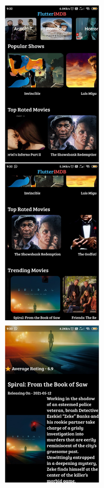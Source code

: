 <p align="center">
<img src="https://github.com/nileshmsd12345/flutter_movies_IMDB_app/blob/main/Screenshot1.jpg" data-canonical-src="https://gyazo.com/eb5c5741b6a9a16c692170a41a49c858.png" width="300" height="500" />

<img src="https://github.com/nileshmsd12345/flutter_movies_IMDB_app/blob/main/Screenshot2.jpg" data-canonical-src="https://gyazo.com/eb5c5741b6a9a16c692170a41a49c858.png" width="300" height="500" />
</p>
<p align="center">
<img src="https://github.com/nileshmsd12345/flutter_movies_IMDB_app/blob/main/Screenshot3.jpg" data-canonical-src="https://gyazo.com/eb5c5741b6a9a16c692170a41a49c858.png" width="300" height="500" />


</p>
